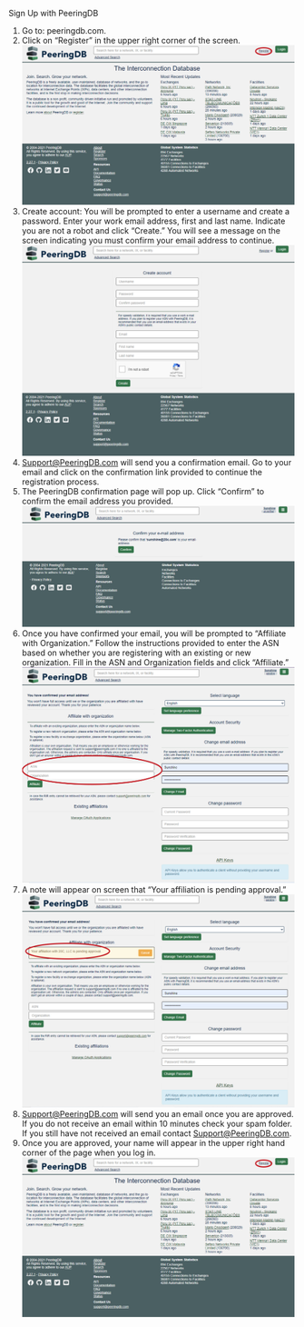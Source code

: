 Sign Up with PeeringDB

1. Go to: peeringdb.com. 
2. Click on “Register” in the upper right corner of the screen.  
![](/docs/img/step2and9.jpg)
3. Create account: You will be prompted to enter a username and create a password. Enter your work email address, first and last name. Indicate you are not a robot and click “Create.” You will see a message on the screen indicating you must confirm your email address to continue.  
![](/docs/img/step3.jpg)  
4. Support@PeeringDB.com will send you a confirmation email. Go to your email and click on the confirmation link provided to continue the registration process.  
5. The PeeringDB confirmation page will pop up. Click “Confirm” to confirm the email address you provided.  
![](/docs/img/step5.jpg)
6. Once you have confirmed your email, you will be prompted to “Affiliate with Organization.” Follow the instructions provided to enter the ASN based on whether you are registering with an existing or new organization. Fill in the ASN and Organization fields and click “Affiliate.”  
![](/docs/img/step6.jpg)  
7. A note will appear on screen that “Your affiliation is pending approval.”  
![](/docs/img/step7.jpg)  
8. Support@PeeringDB.com will send you an email once you are approved. If you do not receive an email within 10 minutes check your spam folder. If you still have not received an email contact Support@PeeringDB.com.  
9. Once you are approved, your name will appear in the upper right hand corner of the page when you log in.  
![](/docs/img/step2and9.jpg)
